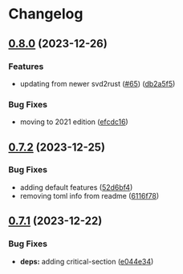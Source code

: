 # Changelog

## [0.8.0](https://github.com/xmc-rs/xmc4300/compare/v0.7.2...v0.8.0) (2023-12-26)


### Features

* updating from newer svd2rust ([#65](https://github.com/xmc-rs/xmc4300/issues/65)) ([db2a5f5](https://github.com/xmc-rs/xmc4300/commit/db2a5f5cf1d798838b22b32ae1177a9251d9cfad))


### Bug Fixes

* moving to 2021 edition ([efcdc16](https://github.com/xmc-rs/xmc4300/commit/efcdc16fef6a00158e0d08cdd5e4cb179075ca55))

## [0.7.2](https://github.com/xmc-rs/xmc4300/compare/v0.7.1...v0.7.2) (2023-12-25)


### Bug Fixes

* adding default features ([52d6bf4](https://github.com/xmc-rs/xmc4300/commit/52d6bf461195627e9e24ab6401deb1f45cac4d0e))
* removing toml info from readme ([6116f78](https://github.com/xmc-rs/xmc4300/commit/6116f7868d5d80aa9f90c9dc34bdb1e4e8c1f021))

## [0.7.1](https://github.com/xmc-rs/xmc4300/compare/v0.7.0...v0.7.1) (2023-12-22)


### Bug Fixes

* **deps:** adding critical-section ([e044e34](https://github.com/xmc-rs/xmc4300/commit/e044e343f5048f90786279d89a1c1b1be912c7d1))
